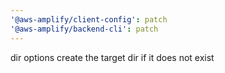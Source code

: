 ```yaml
---
'@aws-amplify/client-config': patch
'@aws-amplify/backend-cli': patch
---
```


dir options create the target dir if it does not exist
